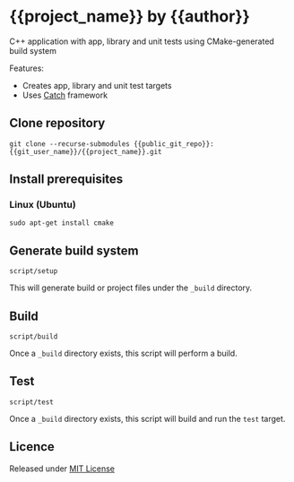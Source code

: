 # {{project_name}} by {{author}}

C++ application with app, library and unit tests using CMake-generated build system

Features:

* Creates app, library and unit test targets
* Uses [Catch][catch] framework

## Clone repository

```
git clone --recurse-submodules {{public_git_repo}}:{{git_user_name}}/{{project_name}}.git
```

## Install prerequisites

### Linux (Ubuntu)

```
sudo apt-get install cmake
```

## Generate build system

```
script/setup
```

This will generate build or project files under the `_build` directory.

## Build

```
script/build
```

Once a `_build` directory exists, this script will perform a build.

## Test

```
script/test
```

Once a `_build` directory exists, this script will build and run the `test` target.

## Licence

Released under [MIT License][licence]

[catch]: https://github.com/philsquared/Catch
[licence]: LICENSE
